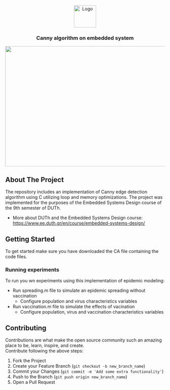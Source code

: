 <!-- PROJECT LOGO -->
<br />
<p align="center">
  <img src="https://github.com/DataMas/Embeded_Systems/blob/main/images/file_icon.webp" alt="Logo" width="70" height="70">
  <h3 align="center">Canny algorithm on embedded system</h3>
</p>



<p align="center">
<img src="https://github.com/DataMas/Embeded_Systems/blob/main/images/canny.PNG" align="center" width="705" height="380" />
</p>


<!-- ABOUT THE PROJECT -->
## About The Project
The repository includes an implementation of Canny edge detection algorithm using C utilizing loop and memory optimizations.
The project was implemented for the purposes of the Embedded Systems Design course of the 9th semester of DUTh.
- More about DUTh and the Embedded Systems Design course: https://www.ee.duth.gr/en/course/embedded-systems-design/


<!-- GETTING STARTED -->
## Getting Started
To get started make sure you have downloaded the CA file containing the code files.

### Running experiments
To run you wn experiments using this implementation of epidemic modeling:
- Run spreading.m file to simulate an epidemic spreading without vaccination
  - Configure population and virus characteristics variables
- Run vaccination.m file to simulate the effects of vacination
  - Configure population, virus and vaccination characteristics variables

<!-- CONTRIBUTING -->
## Contributing

Contributions are what make the open source community such an amazing place to be, learn, inspire, and create.  
Contribute following the above steps:

1. Fork the Project
2. Create your Feature Branch (`git checkout -b new_branch_name`)
3. Commit your Changes (`git commit -m 'Add some extra functionality'`)
4. Push to the Branch (`git push origin new_branch_name`)
5. Open a Pull Request  

